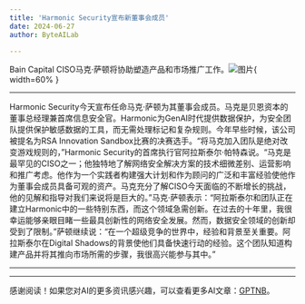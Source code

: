 ```yaml
---
title: 'Harmonic Security宣布新董事会成员'
date: 2024-06-27
author: ByteAILab

---
```


Bain Capital CISO马克·萨顿将协助塑造产品和市场推广工作。![图片](https://ai-techpark.com/wp-content/uploads/2024/06/Harmonic-960x540.jpg){ width=60% }

---
Harmonic Security今天宣布任命马克·萨顿为其董事会成员。马克是贝恩资本的董事总经理兼首席信息安全官。Harmonic为GenAI时代提供数据保护，为安全团队提供保护敏感数据的工具，而无需处理标记和复杂规则。今年早些时候，该公司被提名为RSA Innovation Sandbox比赛的决赛选手。“将马克加入团队是绝对改变游戏规则的，”Harmonic Security的首席执行官阿拉斯泰尔·帕特森说。“马克是最罕见的CISO之一；他独特地了解网络安全解决方案的技术细微差别、运营影响和推广考虑。他作为一个实践者构建强大计划和作为顾问的广泛和丰富经验使他作为董事会成员具备可观的资产。马克充分了解CISO今天面临的不断增长的挑战，他的见解和指导对我们来说将是巨大的。”马克·萨顿表示：“阿拉斯泰尔和团队正在建立Harmonic中的一些特别东西，而这个领域急需创新。在过去的十年里，我很幸运能够亲眼目睹一些最具创新性的网络安全发展。然而，数据安全领域的创新却受到了限制。”萨顿继续说：“在一个超级竞争的世界中，经验和背景至关重要。阿拉斯泰尔在Digital Shadows的背景使他们具备快速行动的经验。这个团队知道构建产品并将其推向市场所需的步骤，我很高兴能参与其中。”

---
---
感谢阅读！如果您对AI的更多资讯感兴趣，可以查看更多AI文章：[GPTNB](https://gptnb.com)。